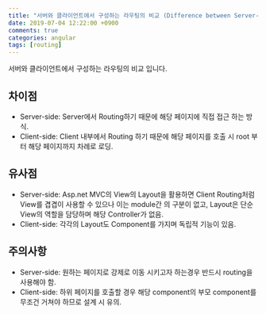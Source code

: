 ```yaml
---
title: "서버와 클라이언트에서 구성하는 라우팅의 비교 (Difference between Server-side Routing and Client-side Routing)"
date: 2019-07-04 12:22:00 +0900
comments: true
categories: angular
tags: [routing]
---
```


서버와 클라이언트에서 구성하는 라우팅의 비교 입니다.



## 차이점
- Server-side: Server에서 Routing하기 때문에 해당 페이지에 직접 접근 하는 방식.
- Client-side: Client 내부에서 Routing 하기 때문에 해당 페이지를 호출 시 root 부터 해당 페이지까지 차례로 로딩.


## 유사점
- Server-side: Asp.net MVC의 View의 Layout을 활용하면 Client Routing처럼 View를 겹겹이 사용할 수 있으나 이는 module간 의 구분이 없고, Layout은 단순 View의 역할을 담당하며 해당 Controller가 없음.
- Client-side: 각각의 Layout도 Component를 가지며 독립적 기능이 있음.


## 주의사항
- Server-side: 원하는 페이지로 강제로 이동 시키고자 하는경우 반드시 routing을 사용해야 함.
- Client-side: 하위 페이지를 호출할 경우 해당 component의 부모 component를 무조건 거쳐야 하므로 설계 시 유의.